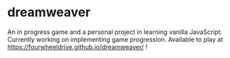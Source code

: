 # dreamweaver
An in progress game and a personal project in learning vanilla JavaScript.
Currently working on implementing game progression.
Available to play at https://fourwheeldrive.github.io/dreamweaver/ !
